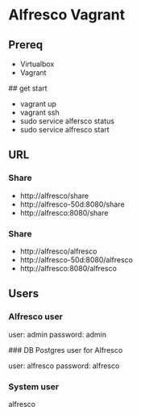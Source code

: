 

# Alfresco Vagrant 

## Prereq

* Virtualbox
* Vagrant

## get start 

* vagrant up
* vagrant ssh
* sudo service alfersco status
* sudo service alfresco start

## URL

### Share

* http://alfresco/share
* http://alfresco-50d:8080/share
* http://alfresco:8080/share 

### Share

* http://alfresco/alfresco
* http://alfresco-50d:8080/alfresco
* http://alfresco:8080/alfresco

## Users

### Alfresco user

user: admin
password: admin

### DB Postgres user for Alfresco

user: alfresco
password: alfresco

### System user

alfresco